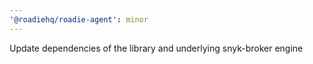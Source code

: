 ```yaml
---
'@roadiehq/roadie-agent': minor
---
```


Update dependencies of the library and underlying snyk-broker engine
